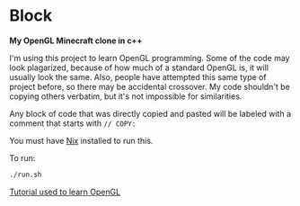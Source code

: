 # Block

**My OpenGL Minecraft clone in c++**

I'm using this project to learn OpenGL programming.
Some of the code may look plagarized, because of how much
of a standard OpenGL is, it will usually look the same.
Also, people have attempted this same type of project before,
so there may be accidental crossover. My code shouldn't be
copying others verbatim, but it's not impossible for similarities.

Any block of code that was directly copied and pasted will be labeled with a comment that starts with `// COPY:`

You must have [Nix](https://nixos.org/) installed to run this.

To run:

```bash
./run.sh
```

[Tutorial used to learn OpenGL](https://en.wikibooks.org/wiki/OpenGL_Programming)